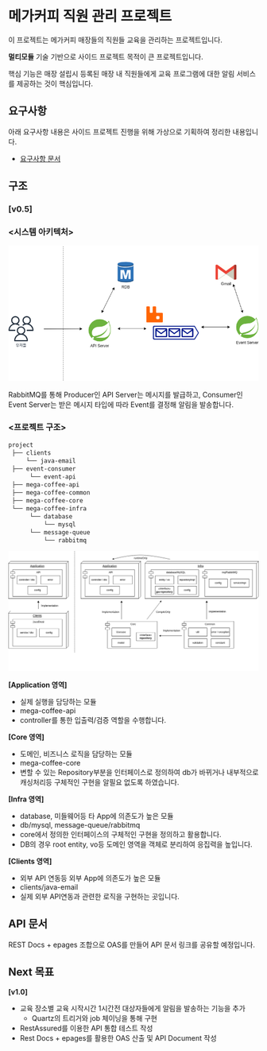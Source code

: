 # 메가커피 직원 관리 프로젝트 

이 프로젝트는 메가커피 매장들의 직원들 교육을 관리하는 프로젝트입니다.

**멀티모듈** 기술 기반으로 사이드 프로젝트 목적이 큰 프로젝트입니다.

핵심 기능은 매장 설립시 등록된 매장 내 직원들에게 교육 프로그램에 대한 알림 서비스를 제공하는 것이 핵심입니다.

## 요구사항

아래 요구사항 내용은 사이드 프로젝트 진행을 위해 가상으로 기획하여 정리한 내용입니다.

- [요구사항 문서](https://github.com/meloning/mega-coffee-employee-manage-project/wiki)

## 구조

### [v0.5]
### <시스템 아키텍처>
![사이드_프로젝트_v0.5_아키텍처.png](images%2F%EC%82%AC%EC%9D%B4%EB%93%9C_%ED%94%84%EB%A1%9C%EC%A0%9D%ED%8A%B8_v0.5_%EC%95%84%ED%82%A4%ED%85%8D%EC%B2%98.png)

RabbitMQ를 통해 Producer인 API Server는 메시지를 발급하고, 
Consumer인 Event Server는 받은 메시지 타입에 따라 Event를 결정해 알림을 발송합니다.  

### <프로젝트 구조>
```text
project
 ├── clients
     └── java-email
 ├── event-consumer
      └── event-api    
 ├── mega-coffee-api
 ├── mega-coffee-common
 ├── mega-coffee-core
 └── mega-coffee-infra
      └── database
          └── mysql
      └── message-queue
          └── rabbitmq
```
![사이드_프로젝트_v0.5_구조.png](images%2F%EC%82%AC%EC%9D%B4%EB%93%9C_%ED%94%84%EB%A1%9C%EC%A0%9D%ED%8A%B8_v0.5_%EA%B5%AC%EC%A1%B0.png)


**[Application 영역]**
- 실제 실행을 담당하는 모듈
- mega-coffee-api
- controller를 통한 입출력/검증 역할을 수행합니다.


**[Core 영역]**
- 도메인, 비즈니스 로직을 담당하는 모듈
- mega-coffee-core
- 변할 수 있는 Repository부분을 인터페이스로 정의하여 db가 바뀌거나 내부적으로 캐싱처리등 구체적인 구현을
  알필요 없도록 하였습니다.


**[Infra 영역]**
- database, 미들웨어등 타 App에 의존도가 높은 모듈
- db/mysql, message-queue/rabbitmq
- core에서 정의한 인터페이스의 구체적인 구현을 정의하고 활용합니다.
- DB의 경우 root entity, vo등 도메인 영역을 객체로 분리하여 응집력을 높입니다.


**[Clients 영역]**
- 외부 API 연동등 외부 App에 의존도가 높은 모듈
- clients/java-email
- 실제 외부 API연동과 관련한 로직을 구현하는 곳입니다.

## API 문서
REST Docs + epages 조합으로 OAS를 만들어 API 문서 링크를 공유할 예정입니다.


## Next 목표
**[v1.0]**

- 교육 장소별 교육 시작시간 1시간전 대상자들에게 알림을 발송하는 기능을 추가
  - Quartz의 트리거와 job 체이닝을 통해 구현
- RestAssured를 이용한 API 통합 테스트 작성
- Rest Docs + epages를 활용한 OAS 산출 및 API Document 작성
